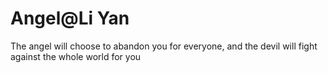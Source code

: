 # Angel@Li Yan

The angel will choose to abandon you for everyone, and the devil will fight against the whole world for you